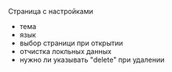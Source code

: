 Страница с настройками

- тема
- язык
- выбор страници при открытии
- отчистка локльных данных
- нужно ли указывать "delete" при удалении
